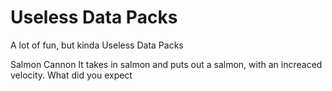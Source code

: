 # Useless Data Packs
 A lot of fun, but kinda Useless Data Packs


Salmon Cannon
  It takes in salmon and puts out a salmon, with an increaced velocity.
  What did you expect
